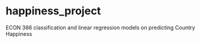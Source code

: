 # happiness_project
ECON 386 classification and linear regression models on predicting Country Happiness
